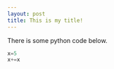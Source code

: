 ```yaml
---
layout: post
title: This is my title!
---
```


There is some python code below.


```python
x=5
x+=x
```


```python

```
